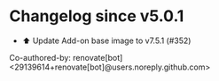 # Changelog since v5.0.1
- ⬆️ Update Add-on base image to v7.5.1 (#352)

Co-authored-by: renovate[bot] <29139614+renovate[bot]@users.noreply.github.com> 
